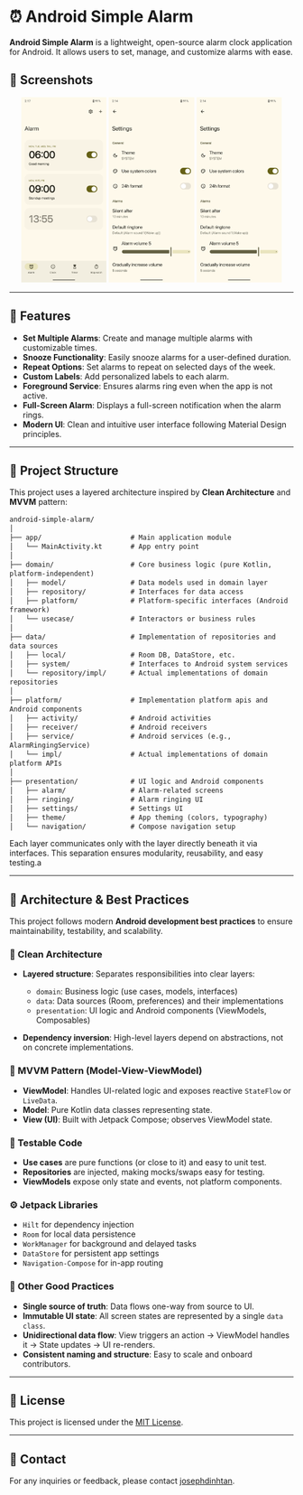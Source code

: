 # ⏰ Android Simple Alarm

**Android Simple Alarm** is a lightweight, open-source alarm clock application for Android. It allows users to set, manage, and customize alarms with ease.

## 📱 Screenshots

<p align="center">
  <img src="screenshots/home_alarm_screen.png" width="30%" />
  <img src="screenshots/settings_first_screen.png" width="30%" />
  <img src="screenshots/settings_first_screen.png" width="30%" />
</p>

---

## 🚀 Features

- **Set Multiple Alarms**: Create and manage multiple alarms with customizable times.
- **Snooze Functionality**: Easily snooze alarms for a user-defined duration.
- **Repeat Options**: Set alarms to repeat on selected days of the week.
- **Custom Labels**: Add personalized labels to each alarm.
- **Foreground Service**: Ensures alarms ring even when the app is not active.
- **Full-Screen Alarm**: Displays a full-screen notification when the alarm rings.
- **Modern UI**: Clean and intuitive user interface following Material Design principles.

---

## 📂 Project Structure

This project uses a layered architecture inspired by **Clean Architecture** and **MVVM** pattern:

```
android-simple-alarm/
│
├── app/                      # Main application module
│   └── MainActivity.kt       # App entry point
│
├── domain/                   # Core business logic (pure Kotlin, platform-independent)
│   ├── model/                # Data models used in domain layer
│   ├── repository/           # Interfaces for data access
│   ├── platform/             # Platform-specific interfaces (Android framework)
│   └── usecase/              # Interactors or business rules
│
├── data/                     # Implementation of repositories and data sources
│   ├── local/                # Room DB, DataStore, etc.
│   ├── system/               # Interfaces to Android system services
│   └── repository/impl/      # Actual implementations of domain repositories
│
├── platform/                 # Implementation platform apis and Android components
│   ├── activity/             # Android activities
│   ├── receiver/             # Android receivers
│   ├── service/              # Android services (e.g., AlarmRingingService)
│   └── impl/                 # Actual implementations of domain platform APIs
│
├── presentation/             # UI logic and Android components
│   ├── alarm/                # Alarm-related screens
│   ├── ringing/              # Alarm ringing UI
│   ├── settings/             # Settings UI
│   ├── theme/                # App theming (colors, typography)
│   └── navigation/           # Compose navigation setup
```

Each layer communicates only with the layer directly beneath it via interfaces. This separation ensures modularity, reusability, and easy testing.a

---

## 🧱 Architecture & Best Practices

This project follows modern **Android development best practices** to ensure maintainability, testability, and scalability.

### 🔄 Clean Architecture

- **Layered structure**: Separates responsibilities into clear layers:
  - `domain`: Business logic (use cases, models, interfaces)
  - `data`: Data sources (Room, preferences) and their implementations
  - `presentation`: UI logic and Android components (ViewModels, Composables)

- **Dependency inversion**: High-level layers depend on abstractions, not on concrete implementations.

### 🧠 MVVM Pattern (Model-View-ViewModel)

- **ViewModel**: Handles UI-related logic and exposes reactive `StateFlow` or `LiveData`.
- **Model**: Pure Kotlin data classes representing state.
- **View (UI)**: Built with Jetpack Compose; observes ViewModel state.

### 🧪 Testable Code

- **Use cases** are pure functions (or close to it) and easy to unit test.
- **Repositories** are injected, making mocks/swaps easy for testing.
- **ViewModels** expose only state and events, not platform components.

### ⚙️ Jetpack Libraries

- `Hilt` for dependency injection
- `Room` for local data persistence
- `WorkManager` for background and delayed tasks
- `DataStore` for persistent app settings
- `Navigation-Compose` for in-app routing

### 🧩 Other Good Practices

- **Single source of truth**: Data flows one-way from source to UI.
- **Immutable UI state**: All screen states are represented by a single `data class`.
- **Unidirectional data flow**: View triggers an action → ViewModel handles it → State updates → UI re-renders.
- **Consistent naming and structure**: Easy to scale and onboard contributors.

---

## 📄 License

This project is licensed under the [MIT License](LICENSE).

---

## 📧 Contact

For any inquiries or feedback, please contact [josephdinhtan](mailto:josephdinhtan@gmail.com).
